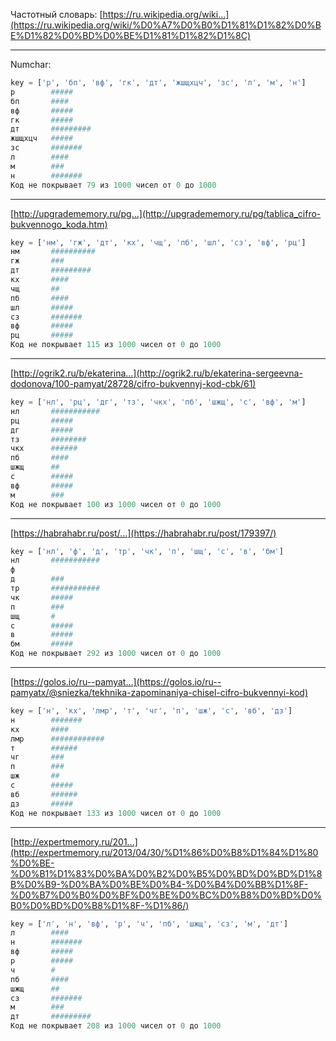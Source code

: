 Частотный словарь: [https://ru.wikipedia.org/wiki...](https://ru.wikipedia.org/wiki/%D0%A7%D0%B0%D1%81%D1%82%D0%BE%D1%82%D0%BD%D0%BE%D1%81%D1%82%D1%8C)

-----
Numchar:
```python
key = ['р', 'бп', 'вф', 'гк', 'дт', 'жшщхцч', 'зс', 'л', 'м', 'н']
р        #####
бп       ####
вф       #####
гк       #####
дт       #########
жшщхцч   #####
зс       #######
л        ####
м        ###
н        #######
Код не покрывает 79 из 1000 чисел от 0 до 1000
```
-----
[http://upgradememory.ru/pg...](http://upgradememory.ru/pg/tablica_cifro-bukvennogo_koda.htm)
```python
key = ['нм', 'гж', 'дт', 'кх', 'чщ', 'пб', 'шл', 'сз', 'вф', 'рц']
нм       ##########
гж       ###
дт       #########
кх       ####
чщ       ##
пб       ####
шл       #####
сз       #######
вф       #####
рц       #####
Код не покрывает 115 из 1000 чисел от 0 до 1000
```

-----

[http://ogrik2.ru/b/ekaterina...](http://ogrik2.ru/b/ekaterina-sergeevna-dodonova/100-pamyat/28728/cifro-bukvennyj-kod-cbk/61)
```python
key = ['нл', 'рц', 'дг', 'тз', 'чкх', 'пб', 'шжщ', 'с', 'вф', 'м']
нл       ###########
рц       #####
дг       #####
тз       ########
чкх      ######
пб       ####
шжщ      ##
с        #####
вф       #####
м        ###
Код не покрывает 100 из 1000 чисел от 0 до 1000
```

-----

[https://habrahabr.ru/post/...](https://habrahabr.ru/post/179397/)
```python
key = ['нл', 'ф', 'д', 'тр', 'чк', 'п', 'шщ', 'с', 'в', 'бм']
нл       ###########
ф        
д        ###
тр       ###########
чк       #####
п        ###
шщ       #
с        #####
в        #####
бм       #####
Код не покрывает 292 из 1000 чисел от 0 до 1000
```

-----

[https://golos.io/ru--pamyat...](https://golos.io/ru--pamyatx/@sniezka/tekhnika-zapominaniya-chisel-cifro-bukvennyi-kod)
```python
key = ['н', 'кх', 'лмр', 'т', 'чг', 'п', 'шж', 'с', 'вб', 'дз']
н        #######
кх       ####
лмр      ############
т        ######
чг       ###
п        ###
шж       ##
с        #####
вб       ######
дз       #####
Код не покрывает 133 из 1000 чисел от 0 до 1000
```

-----

[http://expertmemory.ru/201...](http://expertmemory.ru/2013/04/30/%D1%86%D0%B8%D1%84%D1%80%D0%BE-%D0%B1%D1%83%D0%BA%D0%B2%D0%B5%D0%BD%D0%BD%D1%8B%D0%B9-%D0%BA%D0%BE%D0%B4-%D0%B4%D0%BB%D1%8F-%D0%B7%D0%B0%D0%BF%D0%BE%D0%BC%D0%B8%D0%BD%D0%B0%D0%BD%D0%B8%D1%8F-%D1%86/)
```python
key = ['л', 'н', 'вф', 'р', 'ч', 'пб', 'шжщ', 'сз', 'м', 'дт']
л        ####
н        #######
вф       #####
р        #####
ч        #
пб       ####
шжщ      ##
сз       #######
м        ###
дт       #########
Код не покрывает 208 из 1000 чисел от 0 до 1000
```
